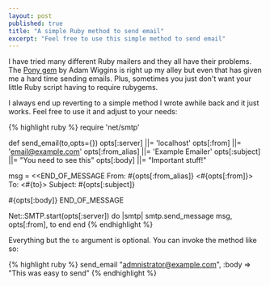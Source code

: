```yaml
---
layout: post
published: true
title: "A simple Ruby method to send email"
excerpt: "Feel free to use this simple method to send email"
---
```


I have tried many different Ruby mailers and they all have their problems. The [Pony gem][1] by Adam Wiggins is right up my alley but even that has given me a hard time sending emails. Plus, sometimes you just don't want your little Ruby script having to require rubygems.

I always end up reverting to a simple method I wrote awhile back and it just works. Feel free to use it and adjust to your needs:

{% highlight ruby %}
require 'net/smtp'

def send_email(to,opts={})
  opts[:server]      ||= 'localhost'
  opts[:from]        ||= 'email@example.com'
  opts[:from_alias]  ||= 'Example Emailer'
  opts[:subject]     ||= "You need to see this"
  opts[:body]        ||= "Important stuff!"

  msg = <<END_OF_MESSAGE
From: #{opts[:from_alias]} <#{opts[:from]}>
To: <#{to}>
Subject: #{opts[:subject]}

#{opts[:body]}
END_OF_MESSAGE

  Net::SMTP.start(opts[:server]) do |smtp|
    smtp.send_message msg, opts[:from], to
  end
end
{% endhighlight %}

Everything but the `to` argument is optional. You can invoke the method like so:

{% highlight ruby %}
send_email "admnistrator@example.com", :body => "This was easy to send"
{% endhighlight %}


[1]: http://github.com/adamwiggins/pony/tree/master
